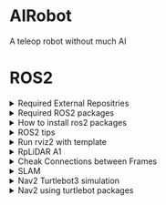 # AIRobot

A teleop robot without much AI

# ROS2

<details><summary>Required External Repositries </summary>

RPLIDAR A1 https://index.ros.org/r/rplidar_ros/ 

- GitHub page Readme.md is the instruction for ROS and ROS2. Follow ros.org.

Lidar Odometry
https://github.com/MAPIRlab/rf2o_laser_odometry

BNO055 (IMU)
https://github.com/process1183/ros2_bno055

</details>
<details><summary>Required ROS2 packages</summary>

- nav2 https://docs.nav2.org/ and turtlebot3
    ```bash
    sudo apt install -y ros-humble-navigation2
    sudo apt install -y ros-humble-nav2-bringup
    sudo apt install -y ros-humble-turtlebot3*
    ```
</details>
<details><summary>How to install ros2 packages</summary>

- create workspace folder 
    ```bash
    mkdir ros2_ws
    mkdir ros2_ws/src
    #copy folders of 
    cd ros2_ws
    colcon build 
    ```
- put below in the bottom of ~/.bashrc 

        source [path_to]/ros2_ws/install/setup.bash
        export TURTLEBOT3_MODEL=waffle # if you are using turtlebot3 packages

</details>
<details><summary>ROS2 tips </summary>
- ROS2 humble Tutorial: https://www.youtube.com/watch?v=Gg25GfA456o

- create workspace folder 
    ```bash
    mkdir ros2_ws
    mkdir ros2_ws/src
    cd ros2_ws
    colcon build
    ``` 
- create package that is using python 
    ```bash
    cd src
    ros2 pkg create airobot_controller --build-type ament_python --dependencies rclpy
    ```
- in .bashrc source setup.bash path

        source [path_to]/ros2_ws/install/setup.bash # make sure it is the right path

- when create new file 

        put in setup.py >> items of 'consol_scripts'
            "name = pkgname.pyfile:main", 
    ex) portion of setup.py
    ```python
    entry_points={
        'console_scripts': [
            'mapToOdomTF = odom.mapToOdomTF:main',
            'initialPoseSetter = odom.initialPoseSetter:main',
            'teleop_cmd_vel = odom.teleop_cmd_vel:main',
            'testOdom = odom.testOdom:main',
            'cmd_vel_controller = odom.cmd_vel_controller:main',
            'LaserToBase = odom.LaserToBase:main',
            'bno = odom.bno:main',
            'left_wheel = odom.leftWheel:main',
            'right_wheel = odom.rightWheel:main',
            'left_wheel2 = odom.leftWheel2:main',
            'right_wheel2 = odom.rightWheel2:main',
            'odom_publisher = odom.odomPublisher:main',
            'odom_publisher2 = odom.odomPublisher2:main',
            'teleopWheel = odom.teleopWheel:main',
            'icp = odom.icp:main',
        ],
    },


                
- at ros2_ws need it when ever new ros2 python file is created

    '--symlink-install' let your package auto-sync when edit the .py file 

    ```bash
    colcon build --symlink-install 
    ```
- build specific package 

    ```bash
    colcon build --symlink-install --packages-select <Package_Name>
    ``` 

- ERROR FIXING: if setup.py install is deprecated
    ```bash
    sudo apt install python3-pip
    pip3 list |grep setuptools
    #if the version is not 58.2.0
    pip3 install setuptools==58.2.0
    ```
- if you use another package in a package

    put \<depend>packageName\</depend> in package.xml 
    

    ex)
    ```python
    <depend>geometry_msgs</depend>
    ```
- ros2 investigate
    ```bash
    ros2 topic list
    ros2 topic info <topicName>
    ros2 interface show <Type from above>
    ```
- check frames
    ```bash
    ros2 run tf2_tools view_frames
    ```
- To add 'launch' dir (or any dir with different name)

	in package.xml

    \<depend>launch\</depend>

    \<depend>launch_ros\</depend>

	in setup.py

    ```python
    import os
    from glob import glob 
    data_files=[
        ...
        (os.path.join('share', package_name, 'launch'), glob('launch/*.py')),
    ],
    ```

</details>
<details><summary>Run rviz2 with template</summary>
    
    ros2 run rviz2 rviz2 -d <path to .rviz file>

</details>
<details><summary>RpLiDAR A1</summary>
    
    ros2 launch rplidar_ros rplidar_a1_launch.py 

</details>
<details><summary>Cheak Connections between Frames </summary>
    
    ros2 run tf2_tools view_frames

</details>
<details><summary>SLAM</summary>
    
    ros2 launch odom slam_launch.py 

- To save the map from SLAM
    
        ros2 run nav2_map_server map_saver_cli -f ~/map

</details>
<details><summary>Nav2 Turtlebot3 simulation </summary>

- tutorial: https://roboticsbackend.com/ros2-nav2-tutorial/
- run each one in different terminal 
    ```bash
    ros2 launch turtlebot3_gazebo turtlebot3_world.launch.py

    ros2 launch turtlebot3_navigation2 navigation2.launch.py use_sim_time:=True 

    ros2 run turtlebot3_teleop teleop_keyboard
    ```
</details>
<details><summary>Nav2 using turtlebot packages</summary>

- make sure turtlebot3, nav2, and custom packages in this repo is all installed
    ```bash
    ros2 launch odom nav2_launch.py 
    ros2 run odom cmd_vel_controller
    ros2 launch turtlebot3_navigation2 navigation2.launch.py use_sim_time:=False map:=[path_to]/hallway.yaml
    ```
</details>